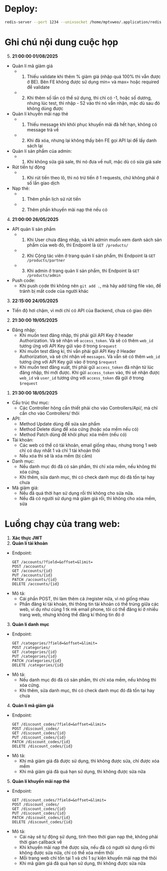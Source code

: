 # Deploy:
```bash
redis-server --port 1234 --unixsocket /home/mptvweo/.application/redis.sock --unixsocketperm 777
```
# Ghi chú nội dung cuộc họp
5. **21:00:00 01/08/2025**
* Quản lí mã giảm giá
    * 1. Thiếu validate khi thêm % giảm giá (nhập quá 100% thì vẫn được ở BE). Bên FE không được sử dụng min= và max= hoặc required để validate
    * 2. Khi thêm số lần có thể sử dụng, thì chỉ có -1, hoặc số dương, nhưng lúc test, thì nhập - 52 vào thì nó vẫn nhận, mặc dù sau đó không dùng được
* Quản lí khuyến mãi nạp thẻ
    * 1. Thiếu message khi khôi phục khuyến mãi đã hết hạn, không có message trả về
    * 2. Khi đã xóa, nhưng lại không thấy bên FE gọi API lại để lấy danh sách lại
* Quản lí sản phẩm của admin:
    * 1. Khi không sửa giá sale, thì nó đưa về null, mặc dù có sửa giá sale
* Rút tiền tự động
    * 1. Khi rút tiền theo lô, thì nó trừ tiền ở 1 requests, chứ không phải ở số lần giao dịch
* Nạp thẻ:
    * 1. Thêm phần lịch sử rút tiền
    * 2. Thêm phần khuyến mãi nạp thẻ nếu có

4. **21:00:00 26/05/2025**
* API quản lí sản phẩm
    * 1. Khi User chưa đăng nhập, và khi admin muốn xem danh sách sản phẩm của web đó, thì Endpoint là `GET /products/`
    * 2. Khi Cộng tác viên ở trang quản lí sản phẩm, thì Endpoint là `GET /products/partner`
    * 3. Khi admin ở trang quản lí sản phẩm, thì Endpoint là `GET /products/admin`
* Push code:
    * Khi push code thì không nên `git add .`, mà hãy add từng file vào, để tránh bị mất code của người khác
3. **22:15:00 24/05/2025**
* Tiến độ hơi chậm, vì mới chỉ có API của Backend, chưa có giao diện
2. **21:30:00 19/05/2025**
* Đăng nhập: 
    * Khi muốn test đăng nhập, thì phải gửi API Key ở header Authorization. Và sẽ nhận về `access_token`. Và sẽ có thêm `web_id` tương ứng với API Key gửi vào ở trong `$request`
    * Khi muốn test đăng kí, thì vẫn phải gửi API Key ở Header Authorization, và sẽ chỉ nhận về `messages`. Và vẫn sẽ có thêm `web_id` tương ứng với API Key gửi vào ở trong `$request`
    * Khi muốn test đăng xuất, thì phải gửi `access_token` đã nhận từ lúc đăng nhập, thì mới được. Khi gửi `access_token` vào, thì sẽ nhận được `web_id` và `user_id` tương ứng với `access_token` đã gửi ở trong `$request`

1. **21:30:00 18/05/2025**
* Cấu trúc thư mục: 
    * Các Controller hông cần thiết phải cho vào Controllers/Api/, mà chỉ cần cho vào Controllers/ thôi
* API:
    * Method Update dùng để sửa sản phẩm
    * Method Delete dùng để xóa cứng (hoặc xóa mềm nếu có)
    * Method Patch dùng để khôi phục xóa mềm (nếu có)
* Tài khoản:
    * Các web có thể có tài khoản, email giống nhau, nhưng trong 1 web chỉ có duy nhất 1 và chỉ 1 tài khoản thôi
    * Nếu xóa thì sẽ là xóa mềm (bị cấm)
* Danh mục:
    * Nếu danh mục đó đã có sản phẩm, thì chỉ xóa mềm, nếu không thì xóa cứng.
    * Khi thêm, sửa danh mục, thì có check danh mục đó đã tồn tại hay chưa
* Mã giảm giá:
    * Nếu đã quá thời hạn sử dụng rồi thì không cho sửa nữa.
    * Nếu đã có người sử dụng mã giảm giá rồi, thì không cho xóa mềm, sửa

# Luồng chạy của trang web:
1. **Xác thực JWT**
2. **Quản lí tài khoản**
* Endpoint:
    ```
    GET /accounts/?field=&offset=&limit=
    POST /accounts/
    GET /accounts/{id}
    PUT /accounts/{id}
    PATCH /accounts/{id}
    DELETE /accounts/{id}
    ```
* Mô tả:
    * Cái phần POST, thì làm thêm cả /register nữa, vì nó giống nhau
    * Phần đăng kí tài khoản, thì thông tin tài khoản có thể trúng giữa các web, ví dụ như cùng 1 tk mk email phone, tôi có thể đăng kí ở nhiều trang web, nhưng không thể đăng kí thông tin đó ở
3. **Quản lí danh mục**
* Endpoint:
    ```
    GET /categories/?field=&offset=&limit=
    POST /categories/
    GET /categories/{id}
    PUT /categories/{id}
    PATCH /categories/{id}
    DELETE /categories/{id}
    ```
* Mô tả:
    * Nếu danh mục đó đã có sản phẩm, thì chỉ xóa mềm, nếu không thì xóa cứng.
    * Khi thêm, sửa danh mục, thì có check danh mục đó đã tồn tại hay chưa
4. **Quản lí mã giảm giá**
* Endpoint:
    ```
    GET /discount_codes/?field=&offset=&limit=
    POST /discount_codes/
    GET /discount_codes/{id}
    PUT /discount_codes/{id}
    PATCH /discount_codes/{id}
    DELETE /discount_codes/{id}
    ```
* Mô tả:
    * Khi mã giảm giá đã được sử dụng, thì không được sửa, chỉ được xóa mềm
    * Khi mã giảm giá đã quá hạn sử dụng, thì không được sửa nữa
5. **Quản lí khuyến mãi nạp thẻ**
* Endpoint:
    ```
    GET /discount_codes/?field=&offset=&limit=
    POST /discount_codes/
    GET /discount_codes/{id}
    PUT /discount_codes/{id}
    PATCH /discount_codes/{id}
    DELETE /discount_codes/{id}
    ```
* Mô tả:
    * Cái này sẽ tự động sử dụng, tính theo thời gian nạp thẻ, không phải thời gian callback về
    * Khi khuyến mãi nạp thẻ được sửa, nếu đã có người sử dụng rồi thì không được sửa nữa, chỉ có thể xóa mềm thôi
    * Mỗi trang web chỉ tồn tại 1 và chỉ 1 sự kiện khuyến mãi nạp thẻ thôi
    * Khi mã giảm giá đã quá hạn sử dụng, thì không được sửa nữa

